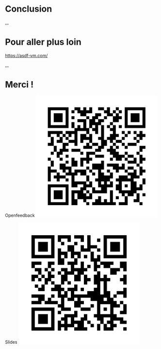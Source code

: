 # Conclusion

,,,

# Pour aller plus loin

<https://asdf-vm.com/>

,,,

# Merci !

Openfeedback <!-- .element: class="float_left" --> <img src="assets/img/openfeedback.png"  height="400" width="400" alt="QR code Openfeedback">

Slides <!-- .element: class="float_right" --> <img src="assets/img/slides_link.png"  height="400" width="400" alt="QR code slides">

